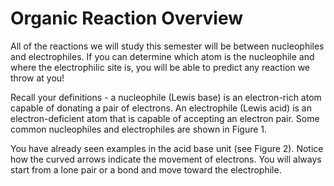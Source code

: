 # Organic Reaction Overview

All of the reactions we will study this semester will be between nucleophiles and electrophiles.  If you can determine which atom is the nucleophile and where the electrophilic site is, you will be able to predict any reaction we throw at you!

Recall your definitions - a nucleophile (Lewis base) is an electron-rich atom capable of donating a pair of electrons.  An electrophile (Lewis acid) is an electron-deficient atom that is capable of accepting an electron pair.  Some common nucleophiles and electrophiles are shown in Figure 1.

You have already seen examples in the acid base unit (see Figure 2).  Notice how the curved arrows indicate the movement of electrons.  You will always start from a lone pair or a bond and move toward the electrophile.

